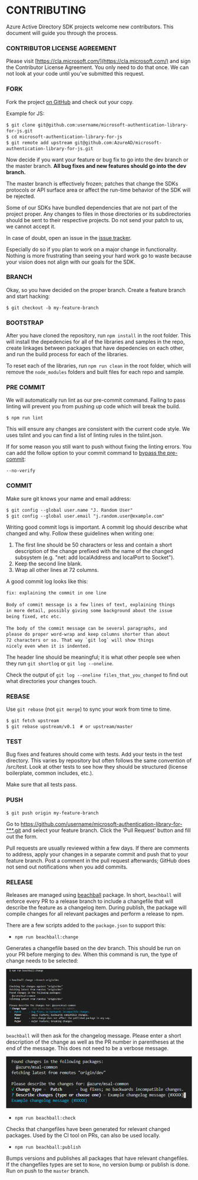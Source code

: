# CONTRIBUTING

Azure Active Directory SDK projects welcome new contributors.  This document will guide you
through the process.

### CONTRIBUTOR LICENSE AGREEMENT

Please visit [https://cla.microsoft.com/](https://cla.microsoft.com/) and sign the Contributor License
Agreement.  You only need to do that once. We can not look at your code until you've submitted this request.


### FORK

Fork the project [on GitHub][] and check out
your copy.

Example for JS:

```
$ git clone git@github.com:username/microsoft-authentication-library-for-js.git
$ cd microsoft-authentication-library-for-js
$ git remote add upstream git@github.com:AzureAD/microsoft-authentication-library-for-js.git
```

Now decide if you want your feature or bug fix to go into the dev branch
or the master branch.  **All bug fixes and new features should go into the dev branch.**

The master branch is effectively frozen; patches that change the SDKs
protocols or API surface area or affect the run-time behavior of the SDK will be rejected.

Some of our SDKs have bundled dependencies that are not part of the project proper.  Any changes to files in those directories or its subdirectories should be sent to their respective
projects.  Do not send your patch to us, we cannot accept it.

In case of doubt, open an issue in the [issue tracker][].

Especially do so if you plan to work on a major change in functionality.  Nothing is more
frustrating than seeing your hard work go to waste because your vision
does not align with our goals for the SDK.


### BRANCH

Okay, so you have decided on the proper branch.  Create a feature branch
and start hacking:

```
$ git checkout -b my-feature-branch
```

### BOOTSTRAP

After you have cloned the repository, run `npm install` in the root folder. This will install the depedencies for all of the libraries and samples in the repo, create linkages between packages that have depedencies on each other, and run the build process for each of the libraries.

To reset each of the libraries, run `npm run clean` in the root folder, which will remove the `node_modules` folders and built files for each repo and sample.

### PRE COMMIT

We will automatically run lint as our pre-commit command. Failing to pass linting will prevent you from pushing up code which will break the build.

```
$ npm run lint
```

This will ensure any changes are consistent with the current code style. We uses tslint and you can find a list of linting rules in the tslint.json.

If for some reason you still want to push without fixing the linting errors. You can add the follow option to your commit command to [bypass the pre-commit][]:

```
--no-verify
```


### COMMIT

Make sure git knows your name and email address:

```
$ git config --global user.name "J. Random User"
$ git config --global user.email "j.random.user@example.com"
```

Writing good commit logs is important.  A commit log should describe what
changed and why.  Follow these guidelines when writing one:

1. The first line should be 50 characters or less and contain a short
   description of the change prefixed with the name of the changed
   subsystem (e.g. "net: add localAddress and localPort to Socket").
2. Keep the second line blank.
3. Wrap all other lines at 72 columns.

A good commit log looks like this:

```
fix: explaining the commit in one line

Body of commit message is a few lines of text, explaining things
in more detail, possibly giving some background about the issue
being fixed, etc etc.

The body of the commit message can be several paragraphs, and
please do proper word-wrap and keep columns shorter than about
72 characters or so. That way `git log` will show things
nicely even when it is indented.
```

The header line should be meaningful; it is what other people see when they
run `git shortlog` or `git log --oneline`.

Check the output of `git log --oneline files_that_you_changed` to find out
what directories your changes touch.


### REBASE

Use `git rebase` (not `git merge`) to sync your work from time to time.

```
$ git fetch upstream
$ git rebase upstream/v0.1  # or upstream/master
```


### TEST

Bug fixes and features should come with tests.  Add your tests in the
test directory. This varies by repository but often follows the same convention of /src/test.  Look at other tests to see how they should be
structured (license boilerplate, common includes, etc.).


Make sure that all tests pass.


### PUSH

```
$ git push origin my-feature-branch
```

Go to https://github.com/username/microsoft-authentication-library-for-***.git and select your feature branch.  Click
the 'Pull Request' button and fill out the form.

Pull requests are usually reviewed within a few days.  If there are comments
to address, apply your changes in a separate commit and push that to your
feature branch.  Post a comment in the pull request afterwards; GitHub does
not send out notifications when you add commits.


[on GitHub]: https://github.com/AzureAD/microsoft-authentication-library-for-js
[issue tracker]: https://github.com/AzureAD/microsoft-authentication-library-for-js/issues
[bypass the pre-commit]: https://git-scm.com/docs/git-commit#Documentation/git-commit.txt---no-verify

### RELEASE

Releases are managed using [beachball](https://microsoft.github.io/beachball/) package. In short, `beachball` will enforce every PR to a release branch to include a changefile that will describe the feature as a changelog item. During publish, the package will compile changes for all relevant packages and perform a release to npm.

There are a few scripts added to the `package.json` to support this:

- `npm run beachball:change`

Generates a changefile based on the dev branch. This should be run on your PR before merging to dev. When this command is run, the type of change needs to be selected:

![Select Change Type](./docs/images/beachball-changetype.png)

`beachball` will then ask for the changelog message. Please enter a short description of the change as well as the PR number in parentheses at the end of the message. This does not need to be a verbose message.

![Enter changelog message](./docs/images/beachball-changemessage.png)

- `npm run beachball:check`

Checks that changefiles have been generated for relevant changed packages. Used by the CI tool on PRs, can also be used locally.

- `npm run beachball:publish`

Bumps versions and publishes all packages that have relevant changefiles. If the changefiles types are set to `None`, no version bump or publish is done. Run on push to the `master` branch.
